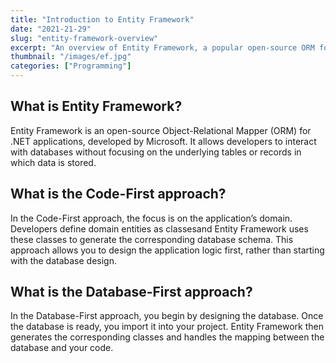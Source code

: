 ```yaml
---
title: "Introduction to Entity Framework"
date: "2021-21-29"
slug: "entity-framework-overview"
excerpt: "An overview of Entity Framework, a popular open-source ORM for .NET, including Code-First and Database-First approaches."
thumbnail: "/images/ef.jpg"
categories: ["Programming"]
---
```


## What is Entity Framework?

Entity Framework is an open-source Object-Relational Mapper (ORM) for .NET applications, developed by Microsoft. It allows developers to interact with databases without focusing on the underlying tables or records in which data is stored.

## What is the Code-First approach?

In the Code-First approach, the focus is on the application’s domain. Developers define domain entities as classesand Entity Framework uses these classes to generate the corresponding database schema. This approach allows you to design the application logic first, rather than starting with the database design.

## What is the Database-First approach?

In the Database-First approach, you begin by designing the database. Once the database is ready, you import it into your project. Entity Framework then generates the corresponding classes and handles the mapping between the database and your code.
